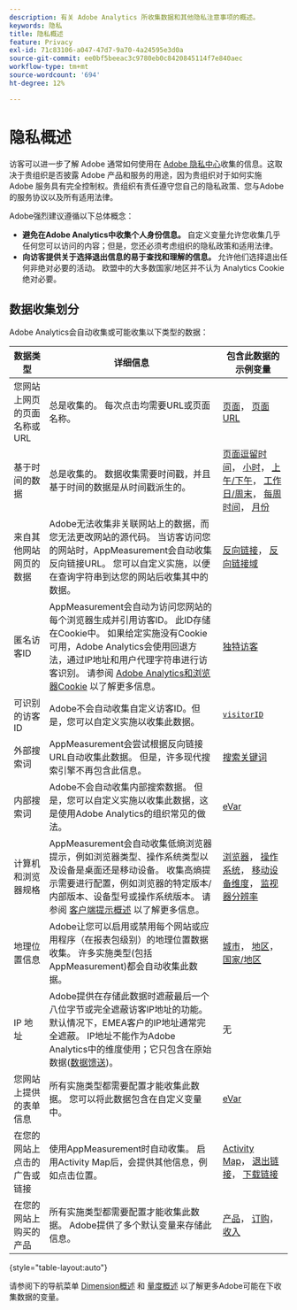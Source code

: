 ```yaml
---
description: 有关 Adobe Analytics 所收集数据和其他隐私注意事项的概述。
keywords: 隐私
title: 隐私概述
feature: Privacy
exl-id: 71c83106-a047-47d7-9a70-4a24595e3d0a
source-git-commit: ee0bf5beeac3c9780eb0c8420845114f7e840aec
workflow-type: tm+mt
source-wordcount: '694'
ht-degree: 12%

---
```


# 隐私概述

访客可以进一步了解 Adobe 通常如何使用在 [Adobe 隐私中心](https://www.adobe.com/cn/privacy.html)收集的信息。这取决于贵组织是否披露 Adobe 产品和服务的用途，因为贵组织对于如何实施 Adobe 服务具有完全控制权。贵组织有责任遵守您自己的隐私政策、您与Adobe的服务协议以及所有适用法律。

Adobe强烈建议遵循以下总体概念：

* **避免在Adobe Analytics中收集个人身份信息。** 自定义变量允许您收集几乎任何您可以访问的内容；但是，您还必须考虑组织的隐私政策和适用法律。
* **向访客提供关于选择退出信息的易于查找和理解的信息。** 允许他们选择退出任何非绝对必要的活动。 欧盟中的大多数国家/地区并不认为 Analytics Cookie 绝对必要。

## 数据收集划分

Adobe Analytics会自动收集或可能收集以下类型的数据：

| 数据类型 | 详细信息 | 包含此数据的示例变量 |
| --- | --- | --- |
| 您网站上网页的页面名称或URL | 总是收集的。 每次点击均需要URL或页面名称。 | [页面](../components/dimensions/page.md)， [页面URL](../components/dimensions/page-url.md) |
| 基于时间的数据 | 总是收集的。 数据收集需要时间戳，并且基于时间的数据是从时间戳派生的。 | [页面逗留时间](../components/dimensions/time-spent-on-page.md)， [小时](../components/dimensions/hour-of-day.md)， [上午/下午](../components/dimensions/am-pm.md)， [工作日/周末](../components/dimensions/weekday-weekend.md)， [每周时间](../components/dimensions/day-of-week.md)， [月份](../components/dimensions/month-of-year.md) |
| 来自其他网站网页的数据 | Adobe无法收集非关联网站上的数据，而您无法更改网站的源代码。 当访客访问您的网站时，AppMeasurement会自动收集反向链接URL。 您可以自定义实施，以便在查询字符串到达您的网站后收集其中的数据。 | [反向链接](../components/dimensions/referrer.md)， [反向链接域](../components/dimensions/referring-domain.md) |
| 匿名访客ID | AppMeasurement会自动为访问您网站的每个浏览器生成并引用访客ID。 此ID存储在Cookie中。 如果给定实施没有Cookie可用，Adobe Analytics会使用回退方法，通过IP地址和用户代理字符串进行访客识别。 请参阅 [Adobe Analytics和浏览器Cookie](cookies/cookies.md) 以了解更多信息。 | [独特访客](../components/metrics/unique-visitors.md) |
| 可识别的访客ID | Adobe不会自动收集自定义访客ID。但是，您可以自定义实施以收集此数据。 | [`visitorID`](../implement/vars/config-vars/visitorid.md) |
| 外部搜索词 | AppMeasurement会尝试根据反向链接URL自动收集此数据。 但是，许多现代搜索引擎不再包含此信息。 | [搜索关键词](../components/dimensions/search-keyword.md) |
| 内部搜索词 | Adobe不会自动收集内部搜索数据。 但是，您可以自定义实施以收集此数据，这是使用Adobe Analytics的组织常见的做法。 | [eVar](../components/dimensions/evar.md) |
| 计算机和浏览器规格 | AppMeasurement会自动收集低熵浏览器提示，例如浏览器类型、操作系统类型以及设备是桌面还是移动设备。 收集高熵提示需要进行配置，例如浏览器的特定版本/内部版本、设备型号或操作系统版本。 请参阅 [客户端提示概述](client-hints.md) 以了解更多信息。 | [浏览器](../components/dimensions/browser.md)， [操作系统](../components/dimensions/operating-systems.md)， [移动设备维度](../components/dimensions/mobile-dimensions.md)， [监视器分辨率](../components/dimensions/monitor-resolution.md) |
| 地理位置信息 | Adobe让您可以启用或禁用每个网站或应用程序（在报表包级别）的地理位置数据收集。 许多实施类型(包括AppMeasurement)都会自动收集此数据。 | [城市](../components/dimensions/cities.md)， [地区](../components/dimensions/regions.md)， [国家/地区](../components/dimensions/countries.md) |
| IP 地址 | Adobe提供在存储此数据时遮蔽最后一个八位字节或完全遮蔽访客IP地址的功能。 默认情况下，EMEA客户的IP地址通常完全遮蔽。 IP地址不能作为Adobe Analytics中的维度使用；它只包含在原始数据([数据馈送](../export/analytics-data-feed/data-feed-overview.md))。 | 无 |
| 您网站上提供的表单信息 | 所有实施类型都需要配置才能收集此数据。 您可以将此数据包含在自定义变量中。 | [eVar](../components/dimensions/evar.md) |
| 在您的网站上点击的广告或链接 | 使用AppMeasurement时自动收集。 启用Activity Map后，会提供其他信息，例如点击位置。 | [Activity Map](../analyze/activity-map/activity-map.md)， [退出链接](../components/dimensions/exit-link.md)， [下载链接](../components/dimensions/download-link.md) |
| 在您的网站上购买的产品 | 所有实施类型都需要配置才能收集此数据。 Adobe提供了多个默认变量来存储此信息。 | [产品](../components/dimensions/product.md)， [订购](../components/metrics/orders.md)， [收入](../components/metrics/revenue.md) |

{style="table-layout:auto"}

请参阅下的导航菜单 [Dimension概述](../components/dimensions/overview.md) 和 [量度概述](../components/metrics/overview.md) 以了解更多Adobe可能在下收集数据的变量。
